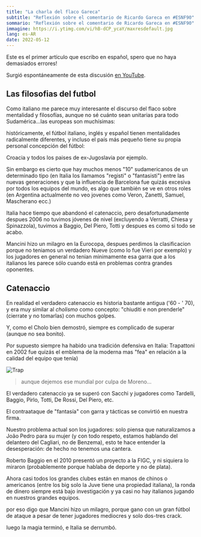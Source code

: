```yaml
---
title: "La charla del flaco Gareca"
subtitle: "Reflexión sobre el comentario de Ricardo Gareca en #ESNF90"
sommario: "Reflexión sobre el comentario de Ricardo Gareca en #ESNF90"
immagine: https://i.ytimg.com/vi/hB-dCP_ycaY/maxresdefault.jpg
lang: es-AR
date: 2022-05-12
---
```


Este es el primer artículo que escribo en español, spero que no haya demasiados errores! 

Surgió espontáneamente de esta discusión [en YouTube](https://www.youtube.com/watch?v=9JL34Kygsxw&lc=UgzhsaA-vd6T07ZWVJ14AaABAg).

## Las filosofias del futbol

Como italiano me parece muy interesante el discurso del flaco sobre mentalidad y filosofías, aunque no sé cuánto sean unitarias para todo Sudamérica...las europeas son muchísimas: 

históricamente, el fútbol italiano, inglés y español tienen mentalidades radicalmente diferentes, y incluso el país más pequeño tiene su propia personal concepción del fútbol: 

Croacia y todos los paises de ex-Jugoslavia por ejemplo.

Sin embargo es cierto que hay muchos menos "10" sudamericanos de un determinado tipo (en Italia los llamamos "registi" o "fantasisti") entre las nuevas generaciones y que la influencia de Barcelona fue quizás excesiva por todos los equipos del mundo, es algo que también se ve en otros roles (en Argentina actualmente no veo jovenes como Veron, Zanetti, Samuel, Mascherano ecc.)

Italia hace tiempo que abandonó el catenaccio, pero desafortunadamente despues 2006 no tuvimos jóvenes de nivel (excluyendo a Verratti, Chiesa y Spinazzola), tuvimos a Baggio, Del Piero, Totti y despues es como si todo se acabo.

Mancini hizo un milagro en la Eurocopa, despues perdimos la clasificacion porque no teniamos un verdadero Nueve (como lo fue Vieri por exemplo) y los jugadores en general no tenian minimamente esa garra que a los italianos les parece sólo cuando está en problemas contra grandes oponentes.

## Catenaccio


En realidad el verdadero catenaccio es historia bastante antigua ('60 - ' 70), y era muy similar al _cholismo_ como concepto: "chiuditi e non prenderle"  (cierrate y no tomarlas) con muchos golpes. 

Y, como el Cholo bien demostró, siempre es complicado de superar (aunque no sea bonito).

Por supuesto siempre ha habido una tradición defensiva en Italia: Trapattoni en 2002 fue quizás el emblema de la moderna mas "fea" en relación a la calidad del equipo que tenía)

![Trap](https://external-content.duckduckgo.com/iu/?u=https%3A%2F%2Fcdn.ilbianconero.com%2Fimages%2F2019-03%2Ftrapattoni.moreno.combo.2018.2019.1080x648.jpg&f=1&nofb=1)

> aunque dejemos ese mundial por culpa de Moreno…

El verdadero catenaccio ya se superó con Sacchi y jugadores como Tardelli, Baggio, Pirlo, Totti, De Rossi, Del Piero, etc. 

El contraataque de "fantasía" con garra y tácticas se convirtió en nuestra firma.

Nuestro problema actual son los jugadores: solo piensa que naturalizamos a João Pedro para su mujer (y con todo respeto, estamos hablando del delantero del Cagliari, no de Benzema), esto te hace entender la desesperación: de hecho no tenemos una cantera. 

Roberto Baggio en el 2010 presentó un proyecto a la FIGC, y ni siquiera lo miraron (probablemente porque hablaba de deporte y no de plata). 

Ahora casi todos los grandes clubes están en manos de chinos o americanos (entre los big solo la Juve tiene una propiedad italiana), la ronda de dinero siempre está bajo investigación y ya casi no hay italianos jugando en nuestros grandes equipos. 

por eso digo que Mancini hizo un milagro, porque gano con un gran fútbol de ataque a pesar de tener jugadores mediocres y solo dos-tres crack. 

luego la magia terminó, e Italia se derrumbó.